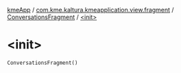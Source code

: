 [kmeApp](../../index.md) / [com.kme.kaltura.kmeapplication.view.fragment](../index.md) / [ConversationsFragment](index.md) / [&lt;init&gt;](./-init-.md)

# &lt;init&gt;

`ConversationsFragment()`